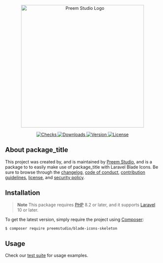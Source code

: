 <p align="center">
    <a href="https://preem.studio" target="_blank">
        <img src="https://raw.githubusercontent.com/PreemStudio/assets/main/logo-text.svg" width="400" alt="Preem Studio Logo" />
    </a>
</p>

<p align="center">
    <a href="https://github.com/PreemStudio/blade-icons-skeleton/actions">
        <img src="https://badge.sh/github/check-runs/PreemStudio/blade-icons-skeleton" alt="Checks" />
    </a>
    <a href="https://packagist.org/packages/preemstudio/blade-icons-skeleton">
        <img src="https://badge.sh/packagist/downloads/PreemStudio/blade-icons-skeleton" alt="Downloads" />
    </a>
    <a href="https://packagist.org/packages/preemstudio/blade-icons-skeleton">
        <img src="https://badge.sh/packagist/version/PreemStudio/blade-icons-skeleton" alt="Version" />
    </a>
    <a href="https://packagist.org/packages/preemstudio/blade-icons-skeleton">
        <img src="https://badge.sh/packagist/license/PreemStudio/blade-icons-skeleton" alt="License" />
    </a>
</p>

## About package_title

This project was created by, and is maintained by [Preem Studio](https://github.com/PreemStudio), and is a package to to easily make use of package_title with Laravel Blade Icons. Be sure to browse through the [changelog](CHANGELOG.md), [code of conduct](.github/CODE_OF_CONDUCT.md), [contribution guidelines](.github/CONTRIBUTING.md), [license](LICENSE), and [security policy](.github/SECURITY.md).

## Installation

> **Note**
> This package requires [PHP](https://www.php.net/) 8.2 or later, and it supports [Laravel](https://laravel.com/) 10 or later.

To get the latest version, simply require the project using [Composer](https://getcomposer.org/):

```bash
$ composer require preemstudio/blade-icons-skeleton
```

## Usage

Check our [test suite](/tests) for usage examples.
